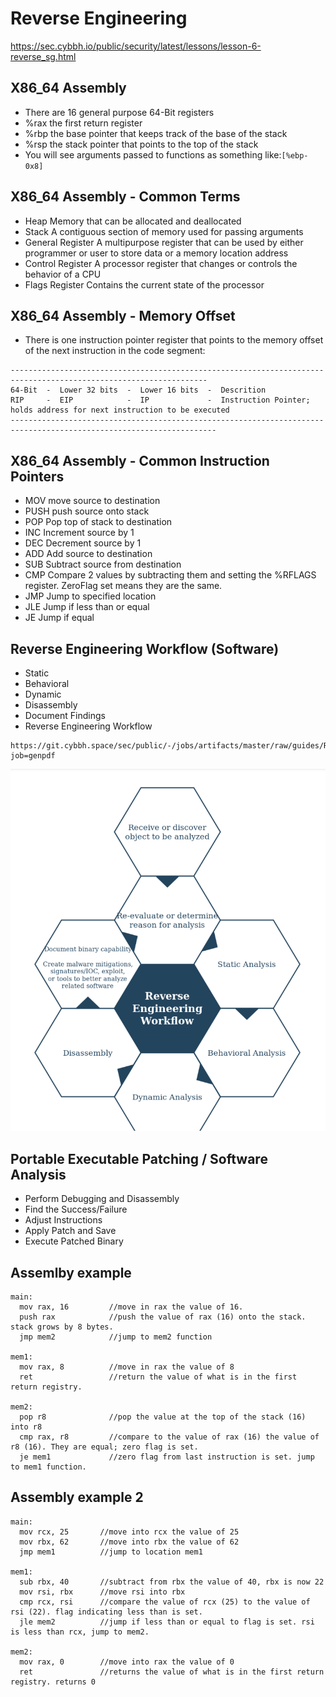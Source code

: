 # Reverse Engineering
https://sec.cybbh.io/public/security/latest/lessons/lesson-6-reverse_sg.html

## X86_64 Assembly
- There are 16 general purpose 64-Bit registers
- %rax      the first return register
- %rbp      the base pointer that keeps track of the base of the stack
- %rsp      the stack pointer that points to the top of the stack
- You will see arguments passed to functions as something like:```[%ebp-0x8]```

## X86_64 Assembly - Common Terms
- Heap                Memory that can be allocated and deallocated
- Stack               A contiguous section of memory used for passing arguments
- General Register    A multipurpose register that can be used by either programmer or user to store data or a memory location address
- Control Register    A processor register that changes or controls the behavior of a CPU
- Flags Register      Contains the current state of the processor

## X86_64 Assembly - Memory Offset
- There is one instruction pointer register that points to the memory offset of the next instruction in the code segment:
```
------------------------------------------------------------------------------------------------------------------
64-Bit  -  Lower 32 bits  -  Lower 16 bits  -  Descrition
RIP     -  EIP            -  IP             -  Instruction Pointer; holds address for next instruction to be executed
--------------------------------------------------------------------------------------------------------------------
```

## X86_64 Assembly - Common Instruction Pointers
- MOV     move source to destination
- PUSH    push source onto stack
- POP     Pop top of stack to destination
- INC     Increment source by 1
- DEC     Decrement source by 1
- ADD     Add source to destination
- SUB     Subtract source from destination
- CMP     Compare 2 values by subtracting them and setting the %RFLAGS register. ZeroFlag set means they are the same.
- JMP     Jump to specified location
- JLE     Jump if less than or equal
- JE      Jump if equal


## Reverse Engineering Workflow (Software)
- Static
- Behavioral
- Dynamic
- Disassembly
- Document Findings
- Reverse Engineering Workflow
```
https://git.cybbh.space/sec/public/-/jobs/artifacts/master/raw/guides/Reverse_engineering_workflow.pdf?job=genpdf
```
![](https://github.com/jdbonner/Security/blob/main/images/reverse_engine_workflow.png)


## Portable Executable Patching / Software Analysis
- Perform Debugging and Disassembly
- Find the Success/Failure
- Adjust Instructions
- Apply Patch and Save
- Execute Patched Binary


## Assemlby example
```
main:
  mov rax, 16         //move in rax the value of 16.
  push rax            //push the value of rax (16) onto the stack. stack grows by 8 bytes.
  jmp mem2            //jump to mem2 function

mem1:       
  mov rax, 8          //move in rax the value of 8
  ret                 //return the value of what is in the first return registry.

mem2:   
  pop r8              //pop the value at the top of the stack (16) into r8
  cmp rax, r8         //compare to the value of rax (16) the value of r8 (16). They are equal; zero flag is set.
  je mem1             //zero flag from last instruction is set. jump to mem1 function.
```
## Assembly example 2
```
main:
  mov rcx, 25       //move into rcx the value of 25
  mov rbx, 62       //move into rbx the value of 62
  jmp mem1          //jump to location mem1

mem1:
  sub rbx, 40       //subtract from rbx the value of 40, rbx is now 22
  mov rsi, rbx      //move rsi into rbx
  cmp rcx, rsi      //compare the value of rcx (25) to the value of rsi (22). flag indicating less than is set.
  jle mem2          //jump if less than or equal to flag is set. rsi is less than rcx, jump to mem2.

mem2:
  mov rax, 0        //move into rax the value of 0
  ret               //returns the value of what is in the first return registry. returns 0
```





















